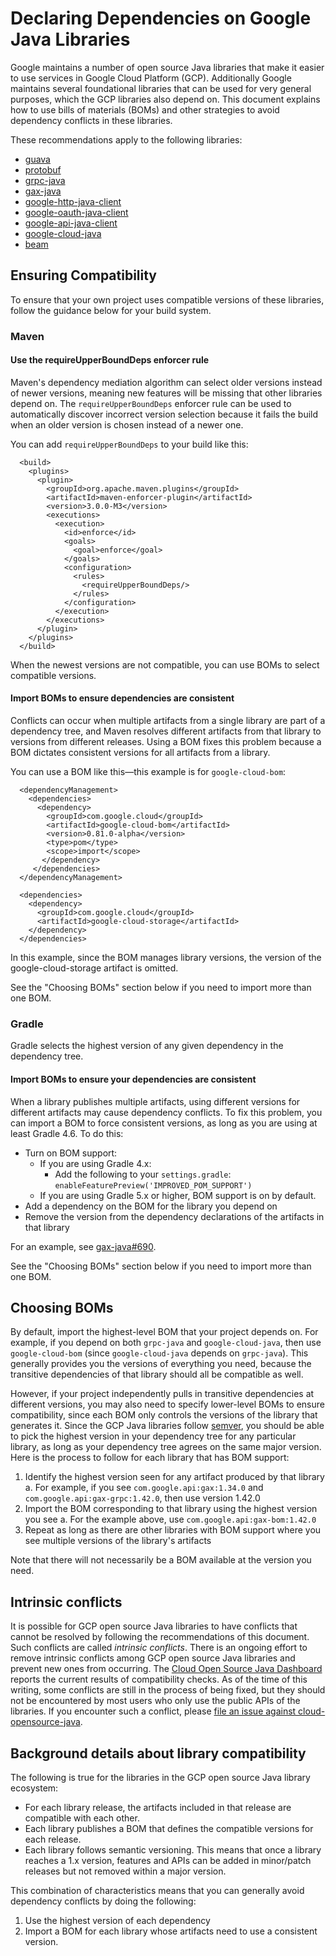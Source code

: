 # Declaring Dependencies on Google Java Libraries

Google maintains a number of open source Java libraries that make it
easier to use services in Google Cloud Platform (GCP). Additionally
Google maintains several foundational libraries that can be used for
very general purposes, which the GCP libraries also depend on. This
document explains how to use bills of materials (BOMs) and other
strategies to avoid dependency conflicts in these libraries.

These recommendations apply to the following libraries:

- [guava](https://github.com/google/guava)
- [protobuf](https://github.com/protocolbuffers/protobuf)
- [grpc-java](https://github.com/grpc/grpc-java)
- [gax-java](https://github.com/googleapis/gax-java)
- [google-http-java-client](https://github.com/googleapis/google-http-java-client)
- [google-oauth-java-client](https://github.com/googleapis/google-oauth-java-client)
- [google-api-java-client](https://github.com/googleapis/google-api-java-client)
- [google-cloud-java](https://github.com/googleapis/google-cloud-java)
- [beam](https://github.com/apache/beam)

## Ensuring Compatibility

To ensure that your own project uses compatible versions of these
libraries, follow the guidance below for your build system.

### Maven

#### Use the requireUpperBoundDeps enforcer rule

Maven's dependency mediation algorithm can select older versions
instead of newer versions, meaning new features will be missing that
other libraries depend on. The `requireUpperBoundDeps` enforcer rule
can be used to automatically discover incorrect version selection
because it fails the build when an older version is chosen instead of
a newer one.

You can add `requireUpperBoundDeps` to your build like this:

```
  <build>
    <plugins>
      <plugin>
        <groupId>org.apache.maven.plugins</groupId>
        <artifactId>maven-enforcer-plugin</artifactId>
        <version>3.0.0-M3</version>
        <executions>
          <execution>
            <id>enforce</id>
            <goals>
              <goal>enforce</goal>
            </goals>
            <configuration>
              <rules>
                <requireUpperBoundDeps/>
              </rules>
            </configuration>
          </execution>
        </executions>
      </plugin>
    </plugins>
  </build>
```

When the newest versions are not compatible, you can use BOMs to
select compatible versions.

#### Import BOMs to ensure dependencies are consistent

Conflicts can occur when multiple artifacts from a single library are
part of a dependency tree, and Maven resolves different artifacts from
that library to versions from different releases. Using a BOM fixes
this problem because a BOM dictates consistent versions for all
artifacts from a library.

You can use a BOM like this—this example is for `google-cloud-bom`:

```
  <dependencyManagement>
    <dependencies>
      <dependency>
        <groupId>com.google.cloud</groupId>
        <artifactId>google-cloud-bom</artifactId>
        <version>0.81.0-alpha</version>
        <type>pom</type>
        <scope>import</scope>
       </dependency>
     </dependencies>
  </dependencyManagement>

  <dependencies>
    <dependency>
      <groupId>com.google.cloud</groupId>
      <artifactId>google-cloud-storage</artifactId>
    </dependency>
  </dependencies>
```

In this example, since the BOM manages library versions, the
version of the google-cloud-storage artifact is omitted.

See the "Choosing BOMs" section below if you need to import more than one BOM.

### Gradle

Gradle selects the highest version of any given dependency in the
dependency tree.

#### Import BOMs to ensure your dependencies are consistent

When a library publishes multiple artifacts, using different versions
for different artifacts may cause dependency conflicts. To fix this
problem, you can import a BOM to force consistent versions, as long as
you are using at least Gradle 4.6. To do this:

- Turn on BOM support:
  - If you are using Gradle 4.x:
    - Add the following to your `settings.gradle`: `enableFeaturePreview('IMPROVED_POM_SUPPORT')`
  - If you are using Gradle 5.x or higher, BOM support is on by default.
- Add a dependency on the BOM for the library you depend on
- Remove the version from the dependency declarations of the artifacts in that library

For an example, see [gax-java#690](https://github.com/googleapis/gax-java/pull/690/files).

See the "Choosing BOMs" section below if you need to import more than one BOM.

## Choosing BOMs

By default, import the highest-level BOM that your project
depends on. For example, if you depend on both `grpc-java` and
`google-cloud-java`, then use `google-cloud-bom` (since `google-cloud-java`
depends on `grpc-java`). This generally provides you the versions of everything
you need, because the transitive dependencies of that library should
all be compatible as well.

However, if your project independently pulls in transitive
dependencies at different versions, you may also need to specify
lower-level BOMs to ensure compatibility, since each BOM only controls
the versions of the library that generates it. Since the GCP Java
libraries follow [semver](https://semver.org/), you should be able to pick the highest
version in your dependency tree for any particular library, as long as
your dependency tree agrees on the same major version. Here is the
process to follow for each library that has BOM support:

1. Identify the highest version seen for any artifact produced by that library
  a. For example, if you see `com.google.api:gax:1.34.0` and
     `com.google.api:gax-grpc:1.42.0`, then use version 1.42.0
2. Import the BOM corresponding to that library using the highest version you see
  a. For the example above, use `com.google.api:gax-bom:1.42.0`
3. Repeat as long as there are other libraries with BOM support where
   you see multiple versions of the library's artifacts

Note that there will not necessarily be a BOM available at the version
you need.

## Intrinsic conflicts

It is possible for GCP open source Java libraries to have conflicts
that cannot be resolved by following the recommendations of this
document. Such conflicts are called *intrinsic conflicts*. There is an
ongoing effort to remove intrinsic conflicts among GCP open source
Java libraries and prevent new ones from occurring.
The [Cloud Open Source Java Dashboard](
https://storage.googleapis.com/cloud-opensource-java-dashboard/com.google.cloud/libraries-bom/snapshot/index.html)
reports the current results of compatibility checks.
As of the time of this writing, some conflicts are still in the
process of being fixed, but they should not be encountered by most
users who only use the public APIs of the libraries. If you encounter
such a conflict, please
[file an issue against cloud-opensource-java](https://github.com/GoogleCloudPlatform/cloud-opensource-java/issues/new).

## Background details about library compatibility

The following is true for the libraries in the GCP open source Java
library ecosystem:

- For each library release, the artifacts included in that release are
  compatible with each other.
- Each library publishes a BOM that defines the
  compatible versions for each release.
- Each library follows semantic versioning. This means that once a
  library reaches a 1.x version, features and APIs can be added in minor/patch
  releases but not removed within a major version.

This combination of characteristics means that you can generally avoid
dependency conflicts by doing the following:

1. Use the highest version of each dependency
2. Import a BOM for each library whose artifacts need to use a
  consistent version.
